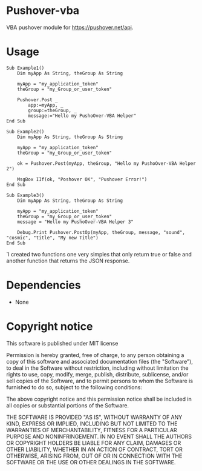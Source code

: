 Pushover-vba
============

VBA pushover module for https://pushover.net/api.

Usage
=====
```vba
Sub Example1()
    Dim myApp As String, theGroup As String
    
    myApp = "my_application_token"
    theGroup = "my_Group_or_user_token"
    
    Pushover.Post _
        app:=myApp, _
        group:=theGroup, _
        message:="Hello my PushoOver-VBA Helper"
End Sub

Sub Example2()
    Dim myApp As String, theGroup As String
    
    myApp = "my_application_token"
    theGroup = "my_Group_or_user_token"
    
    ok = Pushover.Post(myApp, theGroup, "Hello my PushoOver-VBA Helper 2")
            
    MsgBox IIf(ok, "Poshover OK", "Pushover Error!")
End Sub

Sub Example3()
    Dim myApp As String, theGroup As String
    
    myApp = "my_application_token"
    theGroup = "my_Group_or_user_token"
    message = "Hello my PushoOver-VBA Helper 3"
    
    Debug.Print Pushover.PostOp(myApp, theGroup, message, "sound", "cosmic", "title", "My new Title")
End Sub
```
   
`I created two functions one very simples that only return true or false and another function that returns the JSON response.

Dependencies
============
* None

Copyright notice
============

This software is published under MIT license 

Permission is hereby granted, free of charge, to any person obtaining a copy of this software and associated documentation files (the "Software"), to deal in the Software without restriction, including without limitation the rights to use, copy, modify, merge, publish, distribute, sublicense, and/or sell copies of the Software, and to permit persons to whom the Software is furnished to do so, subject to the following conditions:

The above copyright notice and this permission notice shall be included in all copies or substantial portions of the Software.

THE SOFTWARE IS PROVIDED "AS IS", WITHOUT WARRANTY OF ANY KIND, EXPRESS OR IMPLIED, INCLUDING BUT NOT LIMITED TO THE WARRANTIES OF MERCHANTABILITY, FITNESS FOR A PARTICULAR PURPOSE AND NONINFRINGEMENT. IN NO EVENT SHALL THE AUTHORS OR COPYRIGHT HOLDERS BE LIABLE FOR ANY CLAIM, DAMAGES OR OTHER LIABILITY, WHETHER IN AN ACTION OF CONTRACT, TORT OR OTHERWISE, ARISING FROM, OUT OF OR IN CONNECTION WITH THE SOFTWARE OR THE USE OR OTHER DEALINGS IN THE SOFTWARE.
